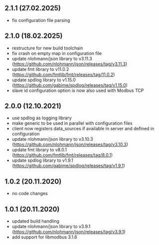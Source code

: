 ## 2.1.1 (27.02.2025)
- fix configuration file parsing

## 2.1.0 (18.02.2025)
- restructure for new build toolchain
- fix crash on empty map in configuration file
- update nlohmann/json library to v3.11.3 (https://github.com/nlohmann/json/releases/tag/v3.11.3)
- update fmt library to v11.0.2 (https://github.com/fmtlib/fmt/releases/tag/11.0.2)
- update spdlog library to v1.15.0 (https://github.com/gabime/spdlog/releases/tag/v1.15.0)
- slave id configuration option is now also used with Modbus TCP

## 2.0.0 (12.10.2021)
- use spdlog as logging library
- make generic to be used in parallel with configuration files
- client now registers data_sources if available in server and defined in configuration
- update nlohmann/json library to v3.10.3 (https://github.com/nlohmann/json/releases/tag/v3.10.3)
- update fmt library to v8.0.1 (https://github.com/fmtlib/fmt/releases/tag/8.0.1)
- update spdlog library to v1.9.1 (https://github.com/gabime/spdlog/releases/tag/v1.9.1)

## 1.0.2 (20.11.2020)
- no code changes

## 1.0.1 (20.11.2020)
- updated build handling
- update nlohmann/json library to v3.9.1 (https://github.com/nlohmann/json/releases/tag/v3.9.1)
- add support for libmodbus 3.1.6